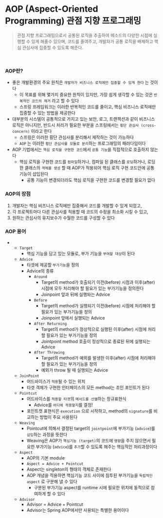 # AOP (Aspect-Oriented Programming) 관점 지향 프로그래밍

> 관점 지향 프로그래밍으로서 공통된 로직을 추출하여 메소드의 다양한 시점에 실행할 수 있게 해줄수 있으며, 코드를 줄여주고, 개발자가 공통 로직을 배제하고 핵심 관심사에 집중할 수 있도록 해준다.

<br>

### AOP란?

- 좋은 개발환경의 주요 원칙은 `개발자가 비즈니스 로직에만 집중할 수 있게 한다` 는 것이다
  - 이 목표를 위해 몇가지 중요한 원칙이 있지만, 가장 쉽게 생각할 수 있는 것은  `반복적인 코드의 제거` 라고 할 수 있다
  - 스프링 프레임워크는 이러한 반복적인 코드를 줄이고, 핵심 비즈니스 로직에만 집중할 수 있는 방법을 제공한다
- 대부분의 시스템이 공통적으로 가지고 있는 보안, 로그, 트랜잭션과 같이 비즈니스 로직은 아니지만, 반드시 처리가 필요한 부분을 스프링에서는 `횡단 관심사 (cross-concern)` 이라고 한다
  - 스프링은 이러한 횡단 관심사를 분리해서 제작하는 것이 가능하다
  - `AOP` 는 이러한 `횡단 관심사를 모듈로 분리`하는 프로그래밍의 패러다임이다
- AOP 기법에서는 `핵심 로직을 구현한 코드`에서 `공통 기능`을 직접적으로 호출하지 않는다
  - 핵심 로직을 구현한 코드를 `컴파일`하거나, 컴파일 된 클래스를 `로딩`하거나, 로딩한 클래스의 `객체를 생성`  할 때 AOP가 적용되어 핵심 로직 구현 코드안에 공통 기능이 삽입된다
    - 공통 기능이 변경되더라도 핵심 로직을 구현한 코드를 변경할 필요가 없다

### AOP의 장점

1. 개발자는 핵심 비즈니스 로직에만 집중해서 코드를 개발할 수 있게 되었고,
2. 각 프로젝트마다 다른 관심사를 적용할 때 코드의 수정을 최소화 시킬 수 있고,
3. 원하는 관심사의 유지보수가 수월한 코드를 구성할 수 있다

### AOP 용어

-
  - `Target`
    - 핵심 기능을 담고 있는 모듈로, 부가 기능을 `부여할 대상`이 된다
  - `Advice`
    - 타겟에 제공할 `부가기능`을 정의
    - Advice의 종류
      - `Around`
        - Target의 method가 호출되기 이전(before) 시점과 이후(after) 시점에 모두 처리해야 할 필요가 있는 부가기능을 정의한다
        - Joinpoint 앞과 뒤에 실행돠는 Advice
      - `Before`
        - Target의 method가 실행되기 이전(before) 시점에 처리해야 할 필요가 있는 부가기능을 정의
        - Joinpoint 앞에서 실행되는 Advice
      - `After Returning`
        - Target의 method가 정상적으로 실행된 이후(after) 시점에 처리할 필요가 있는 부가기능을 정의
        - Jointpoint method 호출이 정상적으로 종료된 뒤에 실행되는 Advice
      - `After Throwing`
        - Target의 method가 예외를 발생한 이후(after) 시점에 처리해야 할 필요가 있는 부가기능을 정의
        - 예외가 throw 될 때 실행되는 Advice
  - `JoinPoint`
    - 어드바이스가 `적용`될 수 있는 위치
    - 타겟 객체가 구현한 인터페이스의 모든 method는 조인 포인트가 된다
  - `Pointcut`
    - 어드바이스를 `적용할 타겟`의 `메서드를 선별`하는 정규표현식
      - Advice를 `어디에 적용할지`를 결정!
    - 포인트컷 표현식은 `execution` 으로 시작하고, method의 `signature`를 비교하는 방법이 주요 사용된다
  - `Weaving`
    - Pointcut에 의해서 결정된 target의 `jointpoint`에 부가기능 (`advice`)를 `삽입`하는 과정을 뜻한다
    - Weaving은 AOP가 `핵심기능 (target)`의 코드에 `영향`을 주지 않으면서 필요한 부가기능 (`advice`)를 `추가`할 수 있도록 해주는 핵심적인 처리과정이다
  - `Aspect`
    - AOP의 기본 module
    - `Aspect = Advice + Pointcut`
    - Aspect는 singleton의 형태의 객체로 존재한다
    - AOP 개념을 적용하면 핵심기능 코드 사이에 침투된 부가기능을 `독립적인 aspect` 로 구분해 낼 수 있다
      - 구분된 부가기능 aspect를 runtime 시에 필요한 위치에 동적으로 참여하게 할 수 있다
  - `Advisor`
    - Advisor = Advice + Pointcut
    - Advisor는 Spring AOP에서만 사용되는 특별한 용어이다
